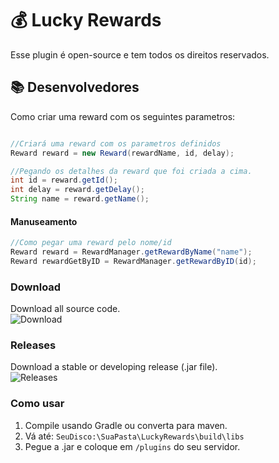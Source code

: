 # 💰 Lucky Rewards
Esse plugin é open-source e tem todos os direitos reservados.
## 📚 Desenvolvedores

Como criar uma reward com os seguintes parametros:
```java

//Criará uma reward com os parametros definidos
Reward reward = new Reward(rewardName, id, delay);

//Pegando os detalhes da reward que foi criada a cima.
int id = reward.getId();
int delay = reward.getDelay();
String name = reward.getName();
```

#### Manuseamento
```java
//Como pegar uma reward pelo nome/id
Reward reward = RewardManager.getRewardByName("name");
Reward rewardGetByID = RewardManager.getRewardByID(id);
```


### Download
Download all source code.\
![Download](https://i.imgur.com/0sWqvh5.png)

### Releases
Download a stable or developing release (.jar file).\
![Releases](https://i.imgur.com/5LfJVVC.png)

### Como usar
1. Compile usando Gradle ou converta para maven.
2. Vá até: `SeuDisco:\SuaPasta\LuckyRewards\build\libs`
3. Pegue a .jar e coloque em `/plugins` do seu servidor.